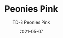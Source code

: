 ---
image_primary: "img/Peonies+Pink+art.jpg"
image_secondary: "img/Pink+Interior.jpg"
subtitle: "TD-3  Peonies Pink"
tags: 
  - "Wall Coverings"
title: "Peonies Pink"
href: "https://www.areaenvironments.com/order/td-peonies-pink"
designer: "Thomas Darnell"
category: "Wall Coverings"
manufacturer: "Area Environments"
slug: "/manufacturers/area-environments/wall-coverings/thomas-darnell-peonies-pink"
date: "2021-05-07"
---